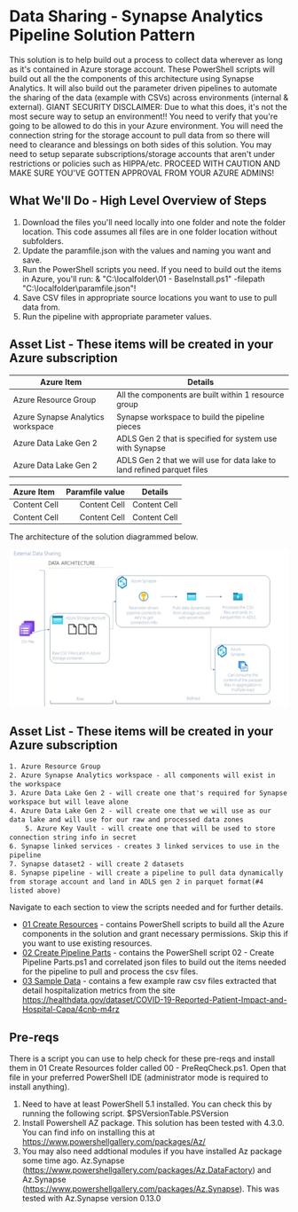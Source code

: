 # Data Sharing - Synapse Analytics Pipeline Solution Pattern 

This solution is to help build out a process to collect data wherever as long as it's contained in Azure storage account.  These PowerShell scripts will build out all the the components of this architecture using Synapse Analytics.  It will also build out the parameter driven pipelines to automate the sharing of the data (example with CSVs) across environments (internal & external).  GIANT SECURITY DISCLAIMER: Due to what this does, it's not the most secure way to setup an environment!!  You need to verify that you're going to be allowed to do this in your Azure environment.  You will need the connection string for the storage account to pull data from so there will need to clearance and blessings on both sides of this solution.  You may need to setup separate subscriptions/storage accounts that aren't under restrictions or policies such as HIPPA/etc.  PROCEED WITH CAUTION AND MAKE SURE YOU'VE GOTTEN APPROVAL FROM YOUR AZURE ADMINS!  
	

## What We'll Do - High Level Overview of Steps  

1. Download the files you'll need locally into one folder and note the folder location.  This code assumes all files are in one folder location without subfolders.   
2. Update the paramfile.json with the values and naming you want and save.  
3. Run the PowerShell scripts you need.  If you need to build out the items in Azure, you'll run: 
	& "C:\localfolder\01 - BaseInstall.ps1" -filepath "C:\localfolder\paramfile.json"!
4. Save CSV files in appropriate source locations you want to use to pull data from.  
5. Run the pipeline with appropriate parameter values.  

## Asset List - These items will be created in your Azure subscription 

Azure Item  | Details
------------- | -------------
Azure Resource Group  | All the components are built within 1 resource group 
Azure Synapse Analytics workspace | Synapse workspace to build the pipeline pieces
Azure Data Lake Gen 2 | ADLS Gen 2 that is specified for system use with Synapse 
Azure Data Lake Gen 2 | ADLS Gen 2 that we will use for data lake to land refined parquet files

Azure Item | Paramfile value | Details
| :--- | ---: | :---:
Content Cell  | Content Cell | Content Cell
Content Cell  | Content Cell | Content Cell


The architecture of the solution diagrammed below.  

![alt text](https://github.com/hfoley/EDU/blob/master/images/Hope%20Data%20Share%20Architecture.jpg?raw=true)

## Asset List - These items will be created in your Azure subscription 
	1. Azure Resource Group
	2. Azure Synapse Analytics workspace - all components will exist in the workspace
	3. Azure Data Lake Gen 2 - will create one that's required for Synapse workspace but will leave alone 
	4. Azure Data Lake Gen 2 - will create one that we will use as our data lake and will use for our raw and processed data zones 
        5. Azure Key Vault - will create one that will be used to store connection string info in secret
	6. Synapse linked services - creates 3 linked services to use in the pipeline 
	7. Synapse dataset2 - will create 2 datasets
	8. Synapse pipeline - will create a pipeline to pull data dynamically from storage account and land in ADLS gen 2 in parquet format(#4 listed above)
	
Navigate to each section to view the scripts needed and for further details.  
* [01 Create Resources](https://github.com/hfoley/DataSharePipeline/tree/main/01%20Create%20Resources)   - contains PowerShell scripts to build all the Azure components in the solution and grant necessary permissions. Skip this if you want to use existing resources.  
* [02 Create Pipeline Parts](https://github.com/hfoley/DataSharePipeline/tree/main/02%20Create%20Pipeline%20Parts) - contains the PowerShell script 02 - Create Pipeline Parts.ps1 and correlated json files to build out the items needed for the pipeline to pull and process the csv files.
* [03 Sample Data](https://github.com/hfoley/DataSharePipeline/tree/main/03%20Sample%20Data) - contains a few example raw csv files extracted that detail hospitalization metrics from the site https://healthdata.gov/dataset/COVID-19-Reported-Patient-Impact-and-Hospital-Capa/4cnb-m4rz   

## Pre-reqs
There is a script you can use to help check for these pre-reqs and install them in 01 Create Resources folder called 00 - PreReqCheck.ps1. Open that file in your preferred PowerShell IDE (administrator mode is required to install anything).   
1. Need to have at least PowerShell 5.1 installed.  You can check this by running the following script. 
	$PSVersionTable.PSVersion
2. Install Powershell AZ package.  This solution has been tested with 4.3.0.  You can find info on installing this at https://www.powershellgallery.com/packages/Az/
3. You may also need addtional modules if you have installed Az package some time ago.  Az.Synapse (https://www.powershellgallery.com/packages/Az.DataFactory) and Az.Synapse (https://www.powershellgallery.com/packages/Az.Synapse).  This was tested with Az.Synapse version 0.13.0
	







		

	
	


